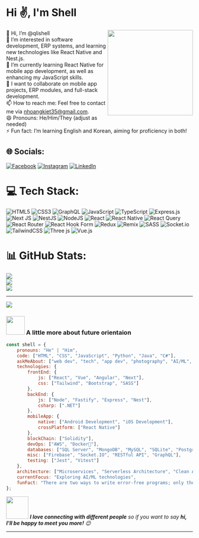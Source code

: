 # Hi ✌️, I'm Shell
<img align='right' src="https://media.giphy.com/media/M9gbBd9nbDrOTu1Mqx/giphy.gif" width="230">

👋 Hi, I’m @qlishell<br>👀 I’m interested in software development, ERP systems, and learning new technologies like React Native and Nest.js.<br>🌱 I’m currently learning React Native for mobile app development, as well as enhancing my JavaScript skills.<br>💞️ I want to collaborate on mobile app projects, ERP modules, and full-stack development.<br>📫 How to reach me: Feel free to contact me via nhoangkiet35@gmail.com.<br>😄 Pronouns: He/Him/They (adjust as needed)<br>⚡ Fun fact: I’m learning English and Korean, aiming for proficiency in both!

## 🌐 Socials:
[![Facebook](https://img.shields.io/badge/Facebook-%231877F2.svg?logo=Facebook&logoColor=white)](https://facebook.com/https://www.facebook.com/hoangkiet.nguyenhuu?locale=vi_VN) [![Instagram](https://img.shields.io/badge/Instagram-%23E4405F.svg?logo=Instagram&logoColor=white)](https://instagram.com/https://www.instagram.com/qlishell.hk/) [![LinkedIn](https://img.shields.io/badge/LinkedIn-%230077B5.svg?logo=linkedin&logoColor=white)](https://linkedin.com/in/https://www.linkedin.com/in/qliphort-shell/) 

# 💻 Tech Stack:
![HTML5](https://img.shields.io/badge/html5-%23E34F26.svg?style=for-the-badge&logo=html5&logoColor=white) ![CSS3](https://img.shields.io/badge/css3-%231572B6.svg?style=for-the-badge&logo=css3&logoColor=white) ![GraphQL](https://img.shields.io/badge/-GraphQL-E10098?style=for-the-badge&logo=graphql&logoColor=white) ![JavaScript](https://img.shields.io/badge/javascript-%23323330.svg?style=for-the-badge&logo=javascript&logoColor=%23F7DF1E) ![TypeScript](https://img.shields.io/badge/typescript-%23007ACC.svg?style=for-the-badge&logo=typescript&logoColor=white) ![Express.js](https://img.shields.io/badge/express.js-%23404d59.svg?style=for-the-badge&logo=express&logoColor=%2361DAFB) ![Next JS](https://img.shields.io/badge/Next-black?style=for-the-badge&logo=next.js&logoColor=white) ![NestJS](https://img.shields.io/badge/nestjs-%23E0234E.svg?style=for-the-badge&logo=nestjs&logoColor=white) ![NodeJS](https://img.shields.io/badge/node.js-6DA55F?style=for-the-badge&logo=node.js&logoColor=white) ![React](https://img.shields.io/badge/react-%2320232a.svg?style=for-the-badge&logo=react&logoColor=%2361DAFB) ![React Native](https://img.shields.io/badge/react_native-%2320232a.svg?style=for-the-badge&logo=react&logoColor=%2361DAFB) ![React Query](https://img.shields.io/badge/-React%20Query-FF4154?style=for-the-badge&logo=react%20query&logoColor=white) ![React Router](https://img.shields.io/badge/React_Router-CA4245?style=for-the-badge&logo=react-router&logoColor=white) ![React Hook Form](https://img.shields.io/badge/React%20Hook%20Form-%23EC5990.svg?style=for-the-badge&logo=reacthookform&logoColor=white) ![Redux](https://img.shields.io/badge/redux-%23593d88.svg?style=for-the-badge&logo=redux&logoColor=white) ![Remix](https://img.shields.io/badge/remix-%23000.svg?style=for-the-badge&logo=remix&logoColor=white) ![SASS](https://img.shields.io/badge/SASS-hotpink.svg?style=for-the-badge&logo=SASS&logoColor=white) ![Socket.io](https://img.shields.io/badge/Socket.io-black?style=for-the-badge&logo=socket.io&badgeColor=010101) ![TailwindCSS](https://img.shields.io/badge/tailwindcss-%2338B2AC.svg?style=for-the-badge&logo=tailwind-css&logoColor=white) ![Three js](https://img.shields.io/badge/threejs-black?style=for-the-badge&logo=three.js&logoColor=white) ![Vue.js](https://img.shields.io/badge/vue.js-%2335495e.svg?style=for-the-badge&logo=vuedotjs&logoColor=%234FC08D)

# 📊 GitHub Stats:
![](https://github-readme-stats.vercel.app/api?username=qlishell&theme=dark&hide_border=false&include_all_commits=false&count_private=false)<br/>
![](https://github-readme-streak-stats.herokuapp.com/?user=qlishell&theme=dark&hide_border=false)<br/>
![](https://github-readme-stats.vercel.app/api/top-langs/?username=qlishell&theme=dark&hide_border=false&include_all_commits=false&count_private=false&layout=compact)

---
[![](https://visitcount.itsvg.in/api?id=qlishell&icon=0&color=0)](https://visitcount.itsvg.in)

<!-- Proudly created with GPRM ( https://gprm.itsvg.in ) -->
### <img src="https://media.giphy.com/media/VgCDAzcKvsR6OM0uWg/giphy.gif" width="50"> A little more about future orientaion

```javascript
const shell = {
    pronouns: "He" | "Him",
    code: ["HTML", "CSS", "JavaScript", "Python", "Java", "C#"],
    askMeAbout: ["web dev", "tech", "app dev", "photography", "AI/ML", "cloud computing"],
    technologies: {
        frontEnd: {
            js: ["React", "Vue", "Angular", "Next"],
            css: ["Tailwind", "Bootstrap", "SASS"]
        },
        backEnd: {
            js: ["Node", "Fastify", "Express", "Nest"],
            csharp: [".NET"]
        },
        mobileApp: {
            native: ["Android Development", "iOS Development"],
            crossPlatform: ["React Native"]
        },
        blockChain: ["Solidity"],
        devOps: ["AWS", "Docker🐳"],
        databases: ["SQL Server", "MongoDB", "MySQL", "SQLite", "PostgreSQL"],
        misc: ["Firebase", "Socket.IO", "RESTful API", "GraphQL"],
        testing: ["Jest", "Vitest"]
    },
    architecture: ["Microservices", "Serverless Architecture", "Clean Architecture", "Progressive Web Applications", "Single Page Applications"],
    currentFocus: "Exploring AI/ML technologies",
    funFact: "There are two ways to write error-free programs; only the third works."
};
```

<img src="https://media.giphy.com/media/LnQjpWaON8nhr21vNW/giphy.gif" width="60"> <em><b>I love connecting with different people</b> so if you want to say <b>hi, I'll be happy to meet you more!</b> 😊</em>

---

<!---
qlishell/qlishell is a ✨ special ✨ repository because its `README.md` (this file) appears on your GitHub profile.
You can click the Preview link to take a look at your changes.
--->

